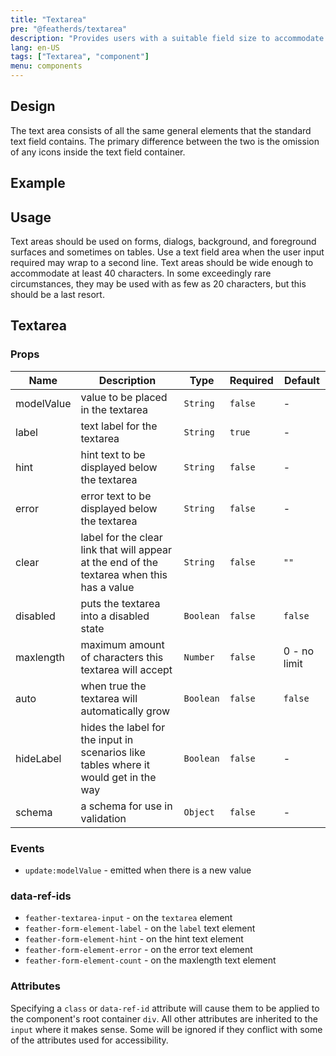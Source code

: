```yaml
---
title: "Textarea"
pre: "@featherds/textarea"
description: "Provides users with a suitable field size to accommodate more than a single line of text."
lang: en-US
tags: ["Textarea", "component"]
menu: components
---
```


## Design

The text area consists of all the same general elements that the standard text field contains. The primary difference between the two is the omission of any icons inside the text field container.

## Example

<Textarea-Examples />

## Usage

Text areas should be used on forms, dialogs, background, and foreground surfaces and sometimes on tables. Use a text field area when the user input required may wrap to a second line. Text areas should be wide enough to accommodate at least 40 characters. In some exceedingly rare circumstances, they may be used with as few as 20 characters, but this should be a last resort.

## Textarea

### Props

| Name       | Description                                                                                | Type      | Required | Default      |
| ---------- | ------------------------------------------------------------------------------------------ | --------- | -------- | ------------ |
| modelValue | value to be placed in the textarea                                                         | `String`  | `false`  | -            |
| label      | text label for the textarea                                                                | `String`  | `true`   | -            |
| hint       | hint text to be displayed below the textarea                                               | `String`  | `false`  | -            |
| error      | error text to be displayed below the textarea                                              | `String`  | `false`  | -            |
| clear      | label for the clear link that will appear at the end of the textarea when this has a value | `String`  | `false`  | `""`         |
| disabled   | puts the textarea into a disabled state                                                    | `Boolean` | `false`  | `false`      |
| maxlength  | maximum amount of characters this textarea will accept                                     | `Number`  | `false`  | 0 - no limit |
| auto       | when true the textarea will automatically grow                                             | `Boolean` | `false`  | `false`      |
| hideLabel  | hides the label for the input in scenarios like tables where it would get in the way       | `Boolean` | `false`  | -            |
| schema     | a schema for use in validation                                                             | `Object`  | `false`  | -            |

### Events

- `update:modelValue` - emitted when there is a new value

### data-ref-ids

- `feather-textarea-input` - on the `textarea` element
- `feather-form-element-label` - on the `label` text element
- `feather-form-element-hint` - on the hint text element
- `feather-form-element-error` - on the error text element
- `feather-form-element-count` - on the maxlength text element

### Attributes

Specifying a `class` or `data-ref-id` attribute will cause them to be applied to the component's root container `div`. All other attributes are inherited to the `input` where it makes sense. Some will be ignored if they conflict with some of the attributes used for accessibility.
